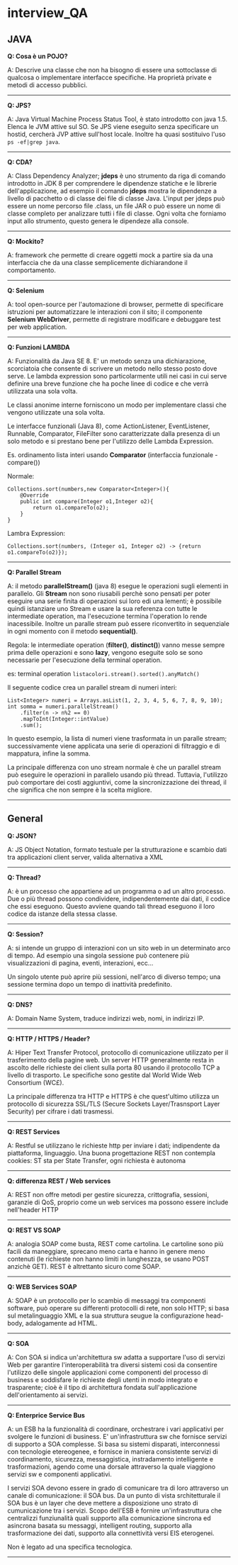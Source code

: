 # interview_QA

## JAVA

**Q: Cosa è un POJO?**

A: Descrive una classe che non ha bisogno di essere una sottoclasse di qualcosa o implementare interfacce specifiche. Ha proprietà private e metodi di accesso
pubblici.

---

**Q: JPS?**

A: Java Virtual Machine Process Status Tool, è stato introdotto con java 1.5. Elenca le JVM attive sul SO. Se JPS viene eseguito senza specificare un hostid,
cercherà JVP attive sull'host locale. Inoltre ha quasi sostituivo l'uso ```ps -ef|grep java```.

---

**Q: CDA?**

A: Class Dependency Analyzer; **jdeps** è uno strumento da riga di comando introdotto in JDK 8 per comprendere le dipendenze statiche e le librerie
dell'applicazione, ad esempio il comando **jdeps** mostra le dipendenze a livello di pacchetto o di classe dei file di classe Java. L'input per jdeps può essere
un nome percorso file .class, un file JAR o può essere un nome di classe completo per analizzare tutti i file di classe. Ogni volta che forniamo input allo
strumento, questo genera le dipendeze alla console.

---

**Q: Mockito?**

A: framework che permette di creare oggetti mock a partire sia da una interfaccia che da una classe semplicemente dichiarandone il comportamento.

---

**Q: Selenium**

A: tool open-source per l'automazione di browser, permette di specificare istruzioni per automatizzare le interazioni con il sito; il componente **Selenium
WebDriver**, permette di registrare modificare e debuggare test per web application.

---

**Q: Funzioni LAMBDA**

A: Funzionalità da Java SE 8. E' un metodo senza una dichiarazione, scorciatoia che consente di scrivere un metodo nello stesso posto dove serve. Le lambda
expression sono particolarmente utili nei casi in cui serve definire una breve funzione che ha poche linee di codice e che verrà utilizzata una sola volta.

Le classi anonime interne forniscono un modo per implementare classi che vengono utilizzate una sola volta.

Le interfacce funzionali (Java 8), come ActionListener, EventListener, Runnable, Comparator, FileFilter sono caratterizzate dalla presenza di un solo metodo e
si prestano bene per l'utilizzo delle Lambda Expression.

Es. ordinamento lista interi usando **Comparator** (interfaccia funzionale - compare())

Normale:

```
Collections.sort(numbers,new Comparator<Integer>(){
    @Override
    public int compare(Integer o1,Integer o2){
        return o1.compareTo(o2);
    }
}
```

Lambra Expression:

```
Collections.sort(numbers, (Integer o1, Integer o2) -> {return o1.compareTo(o2)});
```

---

**Q: Parallel Stream**

A: il metodo **parallelStream()** (java 8) esegue le operazioni sugli elementi in parallelo. Gli **Stream** non sono riusabili perchè sono pensati per poter
eseguire una serie finita di operazioni sui loro edi una lementi; è possibile quindi istanziare uno Stream e usare la sua referenza con tutte le intermediate
operation, ma l'esecuzione termina l'operation lo rende inacessibile. Inoltre un paralle stream può essere riconvertito in sequenziale in ogni momento con il
metodo **sequential()**.

Regola: le intermediate operation (**filter()**, **distinct()**) vanno messe sempre prima delle operazioni e sono __lazy__, vengono eseguite solo se sono
necessarie per l'esecuzione della terminal operation.

es: terminal operation ```listacolori.stream().sorted().anyMatch()```

Il seguente codice crea un parallel stream di numeri interi:

```
List<Integer> numeri = Arrays.asList(1, 2, 3, 4, 5, 6, 7, 8, 9, 10);
int somma = numeri.parallelStream()
    .filter(n -> n%2 == 0)
    .mapToInt(Integer::intValue)
    .sum();
```

In questo esempio, la lista di numeri viene trasformata in un paralle stream; successivamente viene applicata una serie di operazioni di filtraggio e di
mappatura, infine la somma.

La principale differenza con uno stream normale è che un parallel stream può eseguire le operazioni in parallelo usando più thread. Tuttavia, l'utilizzo può
comportare dei costi aggiuntivi, come la sincronizzazione dei thread, il che significa che non sempre è la scelta migliore.

---

## General

**Q: JSON?**

A: JS Object Notation, formato testuale per la strutturazione e scambio dati tra applicazioni client server, valida alternativa a XML

---

**Q: Thread?**

A: è un processo che appartiene ad un programma o ad un altro processo. Due o più thread possono condividere, indipendentemente dai dati, il codice che essi eseguono. Questo avviene quando tali thread eseguono il loro codice da istanze della stessa classe.

---

**Q: Session?**

A: si intende un gruppo di interazioni con un sito web in un determinato arco di tempo. Ad esempio una singola sessione può contenere più visualizzazioni di pagina, eventi, interazioni, ecc...

Un singolo utente può aprire più sessioni, nell'arco di diverso tempo; una sessione termina dopo un tempo di inattività predefinito.

---

**Q: DNS?**

A: Domain Name System, traduce indirizzi web, nomi, in indirizzi IP.

---

**Q: HTTP / HTTPS / Header?**

A: Hiper Text Transfer Protocol, protocollo di comunicazione utilizzato per il trasferimento della pagine web. Un server HTTP generalmente resta in ascolto delle richieste dei client sulla porta 80 usando il protocollo TCP a livello di trasporto. Le specifiche sono gestite dal World Wide Web Consortium (WC£).

La principale differenza tra HTTP e HTTPS è che quest'ultimo utilizza un protocollo di sicurezza SSL/TLS (Secure Sockets Layer/Trasnsport Layer Security) per cifrare i dati trasmessi.

---

**Q: REST Services**

A: Restful se utilizzano le richieste http per inviare i dati; indipendente da piattaforma, linguaggio. Una buona progettazione REST non contempla cookies: ST sta per State Transfer, ogni richiesta è autonoma

---

**Q: differenza REST / Web services**

A: REST non offre metodi per gestire sicurezza, crittografia, sessioni, garanzie di QoS, proprio come un web services ma possono essere include nell'header HTTP

---

**Q: REST VS SOAP**

A: analogia SOAP come busta, REST come cartolina. Le cartoline sono più facili da maneggiare, sprecano meno carta e hanno in genere meno contenuti (le richieste non hanno limiti in lungheszza, se usano POST anzichè GET). REST è altrettanto sicuro come SOAP.

---

**Q: WEB Services SOAP**

A: SOAP è un protocollo per lo scambio di messaggi tra componenti software, può operare su differenti protocolli di rete, non solo HTTP; si basa sul metalinguaggio XML e la sua struttura seugue la configurazione head-body, adalogamente ad HTML.

---

**Q: SOA**

A: Con SOA si indica un'architettura sw adatta a supportare l'uso di servizi Web per garantire l'interoperabilità tra diversi sistemi così da consentire l'utilizzo delle singole applicazioni come componenti del processo di business e soddisfare le richieste degli utenti in modo integrato e trasparente; cioè è il tipo di architettura fondata sull'applicazione dell'orientamento ai servizi.

---

**Q: Enterprice Service Bus**

A: un ESB ha la funzionalità di coordinare, orchestrare i vari applicativi per svolgere le funzioni di business. E' un'infrastruttura sw che fornisce servizi di supporto a SOA complesse. Si basa su sistemi disparati, interconnessi con tecnologie etereogenee, e fornisce in maniera consistente servizi di coordinamento, sicurezza, messaggistica, instradamento intelligente e trasformazioni, agendo come una dorsale attraverso la quale viaggiono servizi sw e componenti applicativi.

I servizi SOA devono essere in grado di comunicare tra di loro attraverso un canale di comunicazione: il SOA bus. Da un punto di vista srchitetturale il SOA bus è un layer che deve mettere a disposizione uno strato di cumunicazione tra i servizi. Scopo dell'ESB è fornire un'infrastruttura che centralizzi funziunalità quali supporto alla comunicazione sincrona ed asincrona basata su messaggi, intelligent routing, supporto alla trasformazione dei dati, supporto alla connettività versi EIS eterogenei.

Non è legato ad una specifica tecnologica.

---













